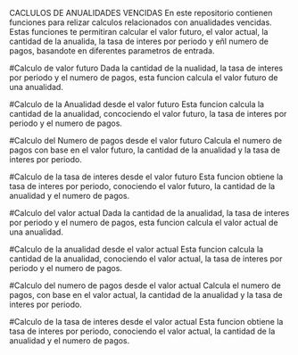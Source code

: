 CACLULOS DE ANUALIDADES VENCIDAS
En este repositorio contienen funciones para relizar calculos relacionados con anualidades vencidas. Estas funciones te permitiran calcular el valor futuro, el valor actual, la cantidad de la anualida, la tasa de interes por periodo y eñl numero de pagos, basandote en diferentes parametros de entrada.

#Calculo de valor futuro
Dada la cantidad de la nualidad, la tasa de interes por periodo y el numero de pagos, esta funcion calcula el valor futuro de una anualidad.

#Calculo de la Anualidad desde el valor futuro
Esta funcion calcula la cantidad de la anualidad, concociendo el valor futuro, la tasa de interes por periodo y el numero de pagos.

#Calculo del Numero de pagos desde el valor futuro
Calcula el numero de pagos con base en el valor futuro, la cantidad de la anualidad y la tasa de interes por periodo.

#Calculo de la tasa de interes desde el valor futuro
Esta funcion obtiene la tasa de interes por periodo, conociendo el valor futuro, la cantidad de la anualidad y el numero de pagos.

#Calculo del valor actual
Dada la cantidad de la anualidad, la tasa de interes por periodo y el numero de pagos, esta funcion calcula el valor actual de una anualidad.

#Calculo de la anualidad desde el valor actual
Esta funcion calcula la cantidad de la anualidad, conociendo el valor actual, la tasa de interes por periodo y el numero de pagos.

#Calculo del numero de pagos desde el valor actual
Calcula el numero de pagos, con base en el valor actual, la cantidad de la anualidad y la tasa de interes por periodo.

#Calculo de la tasa de interes desde el valor actual
Esta funcion obtiene la tasa de interes por periodo, conociendo el valor actual, la cantidad de la anualidad y el numero de pagos.
